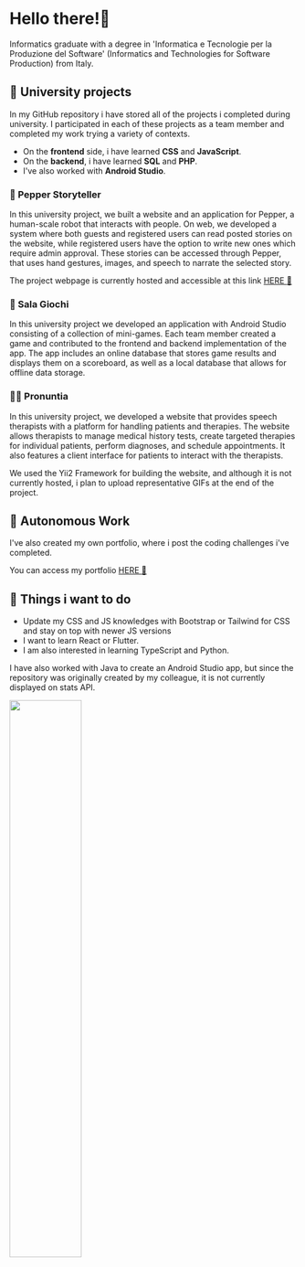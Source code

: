 # Hello there!👋
Informatics graduate with a degree in 'Informatica e Tecnologie per la Produzione del Software' (Informatics and Technologies for Software Production) from Italy.

## 📓 University projects
In my GitHub repository i have stored all of the projects i completed during university. I participated in each of these projects as a team member and completed my work trying a variety of contexts.

* On the <b>frontend</b> side, i have learned <b>CSS</b> and <b>JavaScript</b>.
* On the <b>backend</b>, i have learned <b>SQL</b> and <b>PHP</b>.
* I've also worked with <b>Android Studio</b>.

### 🤖 Pepper Storyteller
In this university project, we built a website and an application for Pepper, a human-scale robot that interacts with people. On web, we developed a system where both guests and registered users can read posted stories on the website, while registered users have the option to write new ones which require admin approval. These stories can be accessed through Pepper, that uses hand gestures, images, and speech to narrate the selected story.

The project webpage is currently hosted and accessible at this link  [HERE :link:](https://pepper4storytelling.altervista.org/index.php)

### 📱 Sala Giochi
In this university project we developed an application with Android Studio consisting of a collection of mini-games. Each team member created a game and contributed to the frontend and backend implementation of the app. The app includes an online database that stores game results and displays them on a scoreboard, as well as a local database that allows for offline data storage.

### 🧑‍⚕️ Pronuntia
In this university project, we developed a website that provides speech therapists with a platform for handling patients and therapies. The website allows therapists to manage medical history tests, create targeted therapies for individual patients, perform diagnoses, and schedule appointments. It also features a client interface for patients to interact with the therapists.

We used the Yii2 Framework for building the website, and although it is not currently hosted, i plan to upload representative GIFs at the end of the project.

## 👷 Autonomous Work
I've also created my own portfolio, where i post the coding challenges i've completed.

You can access my portfolio  [HERE :link:](https://vincenzomuolo.github.io/src/index)

## 🌱 Things i want to do
* Update my CSS and JS knowledges with Bootstrap or Tailwind for CSS and stay on top with newer JS versions
* I want to learn React or Flutter.
* I am also interested in learning TypeScript and Python.


I have also worked with Java to create an Android Studio app, but since the repository was originally created by my colleague, it is not currently displayed on stats API.

<img align="center" width="50%" src="https://github-readme-stats.vercel.app/api/top-langs/?username=vincenzomuolo&layout=compact&langs_count=10&theme=tokyonight&hide=batchfile,shell,awk,hack">


<!--
**VincenzoMuolo/vincenzomuolo** is a ✨ _special_ ✨ repository because its `README.md` (this file) appears on your GitHub profile.

Here are some ideas to get you started:

- 🔭 I’m currently working on ...
- 🌱 I’m currently learning ...
- 👯 I’m looking to collaborate on ...
- 🤔 I’m looking for help with ...
- 💬 Ask me about ...
- 📫 How to reach me: ...
- 😄 Pronouns: no
- ⚡ Fun fact: ...
-->
